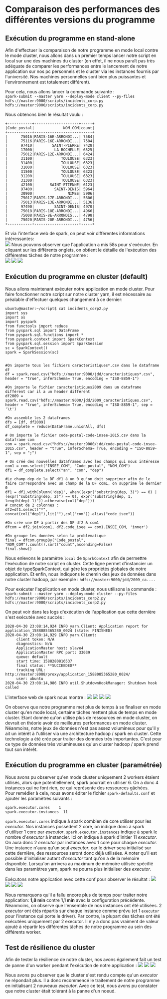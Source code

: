# Comparaison des performances des différentes versions du programme

## Exécution du programme en stand-alone
Afin d'effectuer la comparaison de notre programme en mode local contre le mode cluster, nous allons dans un premier temps lancer notre script en local sur une des machines du cluster (en effet, il ne nous paraît pas très adéquate de comparer les performances entre le lancement de notre application sur nos pc personnels et le cluster via les instances fournis par l'université. Nos machines personnelles sont bien plus puissantes et l'environnement est totalement différent). 

Pour cela, nous allons lancer la commande suivante : <br>
`spark-submit --master yarn --deploy-mode client --py-files hdfs://master:9000/scripts/incidents_corp.py hdfs://master:9000/scripts/incidents_corp.py`

Nous obtenons bien le résultat voulu : 
```
+-----------+--------------------+-----+
|Code_postal|             NOM_COM|count|
+-----------+--------------------+-----+
|      75016|PARIS-16E-ARRONDI...| 7584|
|      75116|PARIS-16E-ARRONDI...| 7584|
|      97410|        SAINT-PIERRE| 7428|
|      17000|         LA ROCHELLE| 6525|
|      75012|PARIS-12E-ARRONDI...| 6424|
|      31100|            TOULOUSE| 6323|
|      31400|            TOULOUSE| 6323|
|      31000|            TOULOUSE| 6323|
|      31500|            TOULOUSE| 6323|
|      31200|            TOULOUSE| 6323|
|      31300|            TOULOUSE| 6323|
|      42100|       SAINT-ETIENNE| 6123|
|      97400|         SAINT-DENIS| 5964|
|      30900|               NIMES| 5906|
|      75017|PARIS-17E-ARRONDI...| 5606|
|      75013|PARIS-13E-ARRONDI...| 5136|
|      97490|         SAINT-DENIS| 4970|
|      75018|PARIS-18E-ARRONDI...| 4966|
|      75008|PARIS-8E-ARRONDIS...| 4798|
|      75020|PARIS-20E-ARRONDI...| 4756|
+-----------+--------------------+-----+
```
Et via l'interface web de spark, on peut voir différentes informations intéressantes: <br>
![](https://raw.githubusercontent.com/daviddemacedo/sid_spark/master/img/spark1.png)
Nous pouvons observer que l'application a mis 58s pour s'exécuter. 
En cliquant sur les différents onglets, on obtient le détaille de l'exécution des différentes tâches de notre programme : <br>
![](https://raw.githubusercontent.com/daviddemacedo/sid_spark/master/img/spark2.png)
![](https://raw.githubusercontent.com/daviddemacedo/sid_spark/master/img/spark3.png)
![](https://raw.githubusercontent.com/daviddemacedo/sid_spark/master/img/spark4.png)

## Exécution du programme en cluster (default)

Nous allons maintenant exécuter notre application en mode cluster. Pour faire fonctionner notre script sur notre cluster yarn, il est nécessaire au préalable d'effectuer quelques changement à ce dernier: 
```
ubuntu@master:~/script$ cat incidents_corp2.py 
import sys
import os
import pyspark
from functools import reduce
from pyspark.sql import DataFrame 
from pyspark.sql.functions import *
from pyspark.context import SparkContext
from pyspark.sql.session import SparkSession
sc = SparkContext()
spark = SparkSession(sc)


#On importe tous les fichiers caracteristiques*.csv dans le dataframe df
df = spark.read.csv("hdfs://master:9000/jdd/caracteristiques*.csv", header = "true", inferSchema= True, encoding = "ISO-8859-1")

#On importe le fichier caracteristiques2009 dans un dataframe différent car il a un header différent
df2009 = spark.read.csv("hdfs://master:9000/jdd/2009_caracteristiques.csv", header = "true", inferSchema= True, encoding = "ISO-8859-1", sep = '\t')

#On assemble les 2 dataframes
dfs = [df, df2009]
df_complete = reduce(DataFrame.unionAll, dfs)

# On importe le fichier code-postal-code-insee-2015.csv dans la dataframe com
com = spark.read.csv("hdfs://master:9000/jdd/code-postal-code-insee-2015.csv", header = "true", inferSchema= True, encoding = "ISO-8859-1", sep = ";")

# On créé des nouvelles dataframes avec les champs qui nous intéresse
com1 = com.select("INSEE_COM", "Code_postal", "NOM_COM")
df1 = df_complete.select("an", "com", "dep")

#Le champ dep de la DF df1 à un 0 qu'on doit supprimer afin de le faire correspondre avec un champ de la DF com1, on supprime le dernier 0 
df1 = df1.withColumn('dep1', when((expr("substring(dep, 3)") == 0) | (expr("substring(dep, 2)") == 0), expr("substring(dep, 1, length(dep)-1)")).otherwise(col("dep")))
# concat de 2 colonnes : 
df2=df1.select("*", concat(col("dep1"),lit(""),col("com")).alias("code_isee"))

#On crée une DF à partir des DF df2 & com1 
dfcom = df2.join(com1, df2.code_isee == com1.INSEE_COM, 'inner')

#On groupe les données selon la problématique
final = dfcom.groupBy("Code_postal", "NOM_COM").count().sort("count",ascending=False)
final.show()
```

Nous enlevons le paramètre `local` de  `SparkContext` afin de permettre l'exécution de notre script en cluster. Cette ligne permet d'instancier un objet de typeSparkContext, qui gère les propriétés globales de notre application. 
Et enfin, nous indiquons le chemin des jeux de données dans notre cluster hadoop, par exemple : `hdfs://master:9000/jdd/2009_ca....`

Pour exécuter l'application en mode cluster, nous utilisons la commande : <br>
`spark-submit --master yarn --deploy-mode cluster --py-files hdfs://master:9000/scripts/incidents_corp2.py hdfs://master:9000/scripts/incidents_corp2.py`

On peut voir dans les logs d'exécution de l'application que cette dernière s'est exécutée avec succès : 
```
2020-04-30 23:08:14,924 INFO yarn.Client: Application report for application_1588085365280_0024 (state: FINISHED)
2020-04-30 23:08:14,929 INFO yarn.Client: 
	 client token: N/A
	 diagnostics: N/A
	 ApplicationMaster host: slave4
	 ApplicationMaster RPC port: 33039
	 queue: default
	 start time: 1588280816537
	 final status: **SUCCEEDED**
	 tracking URL: http://master:8088/proxy/application_1588085365280_0024/
	 user: ubuntu
2020-04-30 23:08:14,986 INFO util.ShutdownHookManager: Shutdown hook called
```

L'interface web de spark nous montre : 
![](https://raw.githubusercontent.com/daviddemacedo/sid_spark/master/img/sparkcluster1.png)
![](https://raw.githubusercontent.com/daviddemacedo/sid_spark/master/img/sparkcluster2.png)
![](https://raw.githubusercontent.com/daviddemacedo/sid_spark/master/img/sparkcluster3.png)
![](https://raw.githubusercontent.com/daviddemacedo/sid_spark/master/img/sparkcluster4.png)

On observe que notre programme met plus de temps à se finaliser en mode cluster qu'en mode local, certaine tâches mettent plus de temps en mode cluster.
Etant donnée qu'on utilise plus de ressources en mode cluster, on devrait en théorie avoir de meilleures performances en mode cluster. Néanmoins, notre jeux de données n'est pas assez volumineux pour qu'il y ait un intérêt à l'utiliser via une architecture hadoop / spark en cluster. Cette technologie a été crée pour traiter des données très importantes. C'est pour ce type de données très volumineuses qu'un cluster hadoop / spark prend tout son intérêt. 

## Exécution du programme en cluster (paramétrée)
Nous avons pu observer qu'en mode cluster uniquement 2 workers étaient utilisés, alors que potentiellement, spark pourrait en utiliser 6. On a donc 4 instances qui ne font rien, ce qui représente des ressources gâchées.   
Pour remédier à cela, nous avons éditer le fichier `spark-defaults.conf` et ajouter les paramètres suivants : 
```
spark.executor.cores    1
spark.executor.instances  11
```
`spark.executor.cores` indique à spark combien de core utiliser pour les _executor_. Nos instances possèdent 2 core, on indique donc à spark d'utiliser 1 core par _executor_.
`spark.executor.instances` indique à spark le nombre d'_executor_ à instancier. Ici on indique à spark d'initier 11 _executor_. On aura donc 2 _executor_ par instances  avec 1 core pour chaque _executor_. Une instance n'aura qu'un seul _executor_, car le _driver_ sera initialisé sur cette dernière, des ressources seront donc déjà utilisées. 
A noter qu'il est possible d'initialiser autant d'_executor_ tant qu'on a de la mémoire disponible. Lorsqu'on arrivera au maximum de mémoire utilisée spécifié dans les paramètres yarn, spark ne pourra plus initialiser des _executor_.

Exécutons notre application avec cette conf pour observer le résultat : 
![](https://raw.githubusercontent.com/daviddemacedo/sid_spark/master/img/sparkclusterrep1.png)
![](https://raw.githubusercontent.com/daviddemacedo/sid_spark/master/img/sparkclusterrep2.png)
![](https://raw.githubusercontent.com/daviddemacedo/sid_spark/master/img/sparkclusterrep3.png)
![](https://raw.githubusercontent.com/daviddemacedo/sid_spark/master/img/sparkclusterrep4.png)

Nous remarquons qu'il a fallu encore plus de temps pour traiter notre application: **1,8 min** contre **1,1 min** avec la configuration précédente. 
Néanmoins, on observe que l'ensemble de nos instances ont été utilisées. 2 _executor_ ont étés répartis sur chaque instance comme prévu (et 1 `executor` pour l'instance qui porte le driver). Par contre, la plupart des tâches ont été exécutées uniquement par 2 executor. Il n'y a donc pas vraiment de valeur ajouté à répartir les différentes tâches de notre programme au sein des différents worker. 

## Test de résilience du cluster
Afin de tester la résilience de notre cluster, nos avons également fait un test de panne d'un worker pendant l'exécution de notre application : 
![](https://raw.githubusercontent.com/daviddemacedo/sid_spark/master/img/sparkfailover1.png)
![](https://raw.githubusercontent.com/daviddemacedo/sid_spark/master/img/sparkfailover2.png)
![](https://raw.githubusercontent.com/daviddemacedo/sid_spark/master/img/sparkfailover3.png)

Nous avons pu observer que le cluster s'est rendu compte qu'un _executor_ ne répondait plus. Il a donc recommencé le traitement de notre programme en initialisant 2 nouveaux _executor_. 
Avec ce test, nous avons pu constater que notre cluster était tolérant à la panne d'un noeud. 
